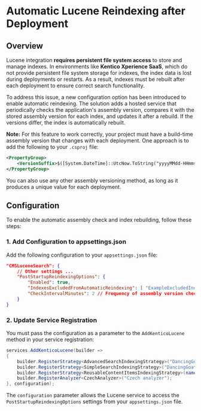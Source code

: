 # Automatic Lucene Reindexing after Deployment

## Overview

Lucene integration **requires persistent file system access** to store and manage indexes. In environments like **Kentico Xperience SaaS**, which do not provide persistent file system storage for indexes, the index data is lost during deployments or restarts. As a result, indexes must be rebuilt after each deployment to ensure correct search functionality.

To address this issue, a new configuration option has been introduced to enable automatic reindexing. The solution adds a hosted service that periodically checks the application's assembly version, compares it with the stored assembly version for each index, and updates it after a rebuild. If the versions differ, the index is automatically rebuilt.

**Note:** For this feature to work correctly, your project must have a build-time assembly version that changes with each deployment. One approach is to add the following to your `.csproj` file:
```xml
<PropertyGroup>
    <VersionSuffix>$([System.DateTime]::UtcNow.ToString("yyyyMMdd-HHmmss"))</VersionSuffix>
</PropertyGroup>
```
You can also use any other assembly versioning method, as long as it produces a unique value for each deployment.

## Configuration

To enable the automatic assembly check and index rebuilding, follow these steps:

### 1. Add Configuration to appsettings.json

Add the following configuration to your `appsettings.json` file:

```json
"CMSLuceneSearch": {
    // Other settings ...
    "PostStartupReindexingOptions": {
        "Enabled": true,
        "IndexesExcludedFromAutomaticReindexing": [ "ExampleExcludedIndex" ], // Indexes to exclude from automatic rebuilding and version checks.
        "CheckIntervalMinutes": 2 // Frequency of assembly version checks (in minutes). Default is 1 minute and the value can not be less than one minute.
    }
}
```

### 2. Update Service Registration

You must pass the configuration as a parameter to the `AddKenticoLucene` method in your service registration:

```csharp
services.AddKenticoLucene(builder =>
{
    builder.RegisterStrategy<AdvancedSearchIndexingStrategy>("DancingGoatExampleStrategy");
    builder.RegisterStrategy<SimpleSearchIndexingStrategy>("DancingGoatMinimalExampleStrategy");
    builder.RegisterStrategy<ReusableContentItemsIndexingStrategy>(nameof(ReusableContentItemsIndexingStrategy));
    builder.RegisterAnalyzer<CzechAnalyzer>("Czech analyzer");
}, configuration);
```

The `configuration` parameter allows the Lucene service to access the `PostStartupReindexingOptions` settings from your `appsettings.json` file.
